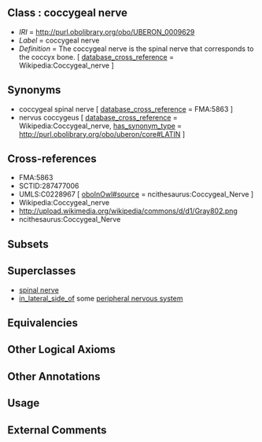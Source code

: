 
## Class : coccygeal nerve

 * *IRI* = http://purl.obolibrary.org/obo/UBERON_0009629
 * *Label* = coccygeal nerve
 * *Definition* = The coccygeal nerve is the spinal nerve that corresponds to the coccyx bone. [ [database_cross_reference](../../ef/oboInOwl#hasDbXref.md) = Wikipedia:Coccygeal_nerve ]

## Synonyms

 * coccygeal spinal nerve [ [database_cross_reference](../../ef/oboInOwl#hasDbXref.md) = FMA:5863 ]
 * nervus coccygeus [ [database_cross_reference](../../ef/oboInOwl#hasDbXref.md) = Wikipedia:Coccygeal_nerve, [has_synonym_type](../../pe/oboInOwl#hasSynonymType.md) = http://purl.obolibrary.org/obo/uberon/core#LATIN ]

## Cross-references

 * FMA:5863
 * SCTID:287477006
 * UMLS:C0228967 [ [oboInOwl#source](../../ce/oboInOwl#source.md) = ncithesaurus:Coccygeal_Nerve ]
 * Wikipedia:Coccygeal_nerve
 * http://upload.wikimedia.org/wikipedia/commons/d/d1/Gray802.png
 * ncithesaurus:Coccygeal_Nerve

## Subsets


## Superclasses

 * [spinal nerve](../../UBERON/80/UBERON_0001780.md)
 * [in_lateral_side_of](../../BSPO/26/BSPO_0000126.md) some [peripheral nervous system](../../UBERON/10/UBERON_0000010.md)

## Equivalencies


## Other Logical Axioms


## Other Annotations


## Usage


## External Comments

